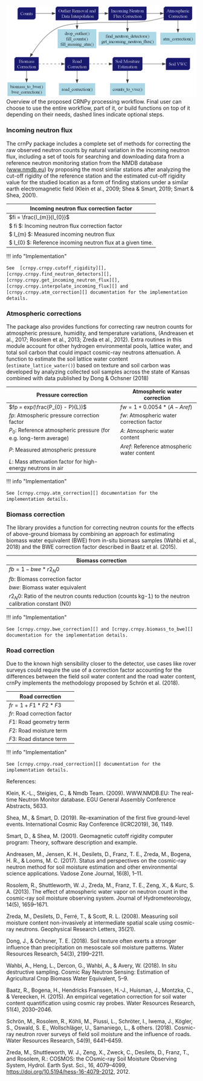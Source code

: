 ![CRNPy Processing Workflow](img/workflow.png)
Overview of the proposed CRNPy processing workflow. Final user can choose to use the entire workflow, part of it, or build functions on top of it depending on their needs, dashed lines indicate optional steps.

### Incoming neutron flux
The crnPy package includes a complete set of methods for correcting the raw observed neutron counts by natural variation in the incoming neutron flux, including a set of tools for searching and downloading data from a reference neutron monitoring station from the NMDB database (www.nmdb.eu) by proposing the most similar stations after analyzing the cut-off rigidity of the reference station and the estimated cut-off rigidity value for the studied location as a form of finding stations under a similar earth electromagnetic field (Klein et al., 2009; Shea & Smart, 2019; Smart & Shea, 2001).

| Incoming neutron flux correction factor|
|---------------------------------|
|$fi = \frac{I_{m}}{I_{0}}$|
|$ fi $: Incoming neutron flux correction factor|
|$ I_{m} $: Measured incoming neutron flux|
|$ I_{0} $: Reference incoming neutron flux at a given time.|

!!! info "Implementation"

    See  [crnpy.crnpy.cutoff_rigidity][], [crnpy.crnpy.find_neutron_detectors][], [crnpy.crnpy.get_incoming_neutron_flux][], [crnpy.crnpy.interpolate_incoming_flux][] and [crnpy.crnpy.atm_correction][] documentation for the implementation details.

### Atmospheric corrections
The package also provides functions for correcting raw neutron counts for atmospheric pressure, humidity, and temperature variations, (Andreasen et al., 2017; Rosolem et al., 2013; Zreda et al., 2012). Extra routines in this module account for other hydrogen environmental pools, lattice water, and total soil carbon that could impact cosmic-ray neutrons attenuation. A function to estimate the soil lattice water content (`estimate_lattice_water()`) based on texture and soil carbon was developed by analyzing collected soil samples across the state of Kansas combined with data published by Dong & Ochsner (2018)

| Pressure correction | Atmospheric water correction |
|---------------------|------------------------------|
|$fp = exp(\frac{P_{0} - P}{L})$ | $fw = 1 + 0.0054*(A - Aref)$ |
|$fp$: Atmospheric pressure correction factor | $fw$: Atmospheric water correction factor
|$P_{0}$: Reference atmospheric pressure (for e.g. long-term average) | $A$: Atmospheric water content
|$P$: Measured atmospheric pressure | $Aref$: Reference atmospheric water content
|$L$: Mass attenuation factor for high-energy neutrons in air | |

!!! info "Implementation"

    See [crnpy.crnpy.atm_correction][] documentation for the implementation details.

### Biomass correction
The library provides a function for correcting neutron counts for the effects of above-ground biomass by combining an approach for estimating biomass water equivalent (BWE) from in-situ biomass samples (Wahbi et al., 2018) and the BWE correction factor described in Baatz et al. (2015).

| Biomass correction |
|--------------------|
|$fb = 1 - bwe*r2_N0$ |
|$fb$: Biomass correction factor |
|$bwe$: Biomass water equivalent |
|$r2_N0$: Ratio of the neutron counts reduction (counts kg-1) to the neutron calibration constant (N0) |

!!! info "Implementation"

    See [crnpy.crnpy.bwe_correction][] and [crnpy.crnpy.biomass_to_bwe][] documentation for the implementation details.

### Road correction
Due to the known high sensibility closer to the detector, use cases like rover surveys could require the use of a correction factor accounting for the differences between the field soil water content and the road water content, crnPy implements the methodology proposed by Schrön et al. (2018).

| Road correction |
|-----------------|
|$fr = 1 + F1*F2*F3$ |
|$fr$: Road correction factor |
|$F1$: Road geometry term |
|$F2$: Road moisture term |
|$F3$: Road distance term |

!!! info "Implementation"

    See [crnpy.crnpy.road_correction][] documentation for the implementation details.

References:

Klein, K.-L., Steigies, C., & Nmdb Team. (2009). WWW.NMDB.EU: The real-time Neutron Monitor database. EGU General Assembly Conference Abstracts, 5633.

Shea, M., & Smart, D. (2019). Re-examination of the first five ground-level events. International Cosmic Ray Conference (ICRC2019), 36, 1149.

Smart, D., & Shea, M. (2001). Geomagnetic cutoff rigidity computer program: Theory, software description and example.

Andreasen, M., Jensen, K. H., Desilets, D., Franz, T. E., Zreda, M., Bogena, H. R., & Looms, M. C. (2017). Status and perspectives on the cosmic-ray neutron method for soil moisture estimation and other environmental science applications. Vadose Zone Journal, 16(8), 1–11.

Rosolem, R., Shuttleworth, W. J., Zreda, M., Franz, T. E., Zeng, X., & Kurc, S. A. (2013). The effect of atmospheric water vapor on neutron count in the cosmic-ray soil moisture observing system. Journal of Hydrometeorology, 14(5), 1659–1671.

Zreda, M., Desilets, D., Ferré, T., & Scott, R. L. (2008). Measuring soil moisture content non-invasively at intermediate spatial scale using cosmic-ray neutrons. Geophysical Research Letters, 35(21).

Dong, J., & Ochsner, T. E. (2018). Soil texture often exerts a stronger influence than precipitation on mesoscale soil moisture patterns. Water Resources Research, 54(3), 2199–2211.

Wahbi, A., Heng, L., Dercon, G., Wahbi, A., & Avery, W. (2018). In situ destructive sampling. Cosmic Ray Neutron Sensing: Estimation of Agricultural Crop Biomass Water Equivalent, 5–9.

Baatz, R., Bogena, H., Hendricks Franssen, H.-J., Huisman, J., Montzka, C., & Vereecken, H. (2015). An empirical vegetation correction for soil water content quantification using cosmic ray probes. Water Resources Research, 51(4), 2030–2046.

Schrön, M., Rosolem, R., Köhli, M., Piussi, L., Schröter, I., Iwema, J., Kögler, S., Oswald, S. E., Wollschläger, U., Samaniego, L., & others. (2018). Cosmic-ray neutron rover surveys of field soil moisture and the influence of roads. Water Resources Research, 54(9), 6441–6459.

Zreda, M., Shuttleworth, W. J., Zeng, X., Zweck, C., Desilets, D., Franz, T., and Rosolem, R.: COSMOS: the COsmic-ray Soil Moisture Observing System, Hydrol. Earth Syst. Sci., 16, 4079–4099, https://doi.org/10.5194/hess-16-4079-2012, 2012.
